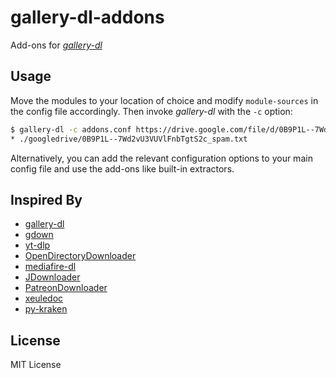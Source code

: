 # gallery-dl-addons
Add-ons for [*gallery-dl*](https://github.com/mikf/gallery-dl)


## Usage
Move the modules to your location of choice and modify `module-sources`
in the config file accordingly. Then invoke *gallery-dl* with the `-c`
option:

```bash
$ gallery-dl -c addons.conf https://drive.google.com/file/d/0B9P1L--7Wd2vU3VUVlFnbTgtS2c/view
* ./googledrive/0B9P1L--7Wd2vU3VUVlFnbTgtS2c_spam.txt
```

Alternatively, you can add the relevant configuration options to your
main config file and use the add-ons like built-in extractors.


## Inspired By
* [gallery-dl](https://github.com/mikf/gallery-dl)
* [gdown](https://github.com/wkentaro/gdown)
* [yt-dlp](https://github.com/yt-dlp/yt-dlp)
* [OpenDirectoryDownloader](https://github.com/KoalaBear84/OpenDirectoryDownloader)
* [mediafire-dl](https://github.com/Juvenal-Yescas/mediafire-dl)
* [JDownloader](https://github.com/mirror/jdownloader)
* [PatreonDownloader](https://github.com/Foxite/PatreonDownloader)
* [xeuledoc](https://github.com/Malfrats/xeuledoc)
* [py-kraken](https://github.com/tha23rd/py-kraken)


## License
MIT License